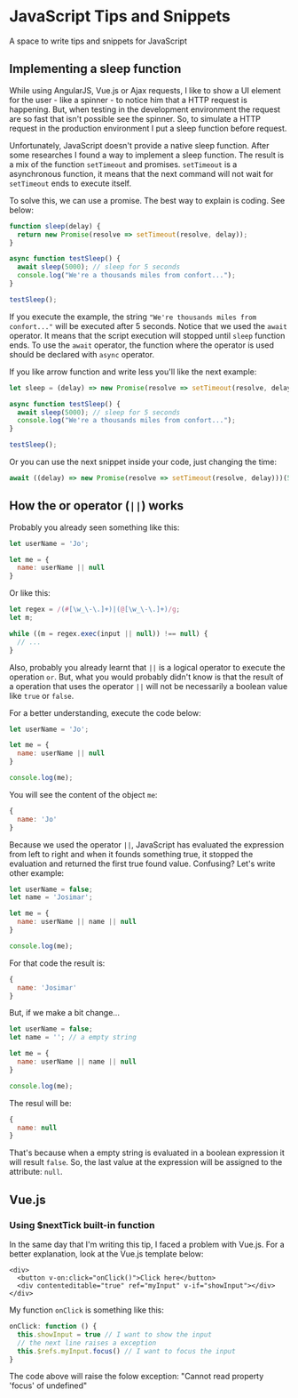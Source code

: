# JavaScript Tips and Snippets
A space to write tips and snippets for JavaScript

## Implementing a sleep function
While using AngularJS, Vue.js or Ajax requests, I like to show a UI element for the user - like a spinner - to notice him that a HTTP request is happening. But, when testing in the development environment the request are so fast that isn't possible see the spinner. So, to simulate a HTTP request in the production environment I put a sleep function before request.

Unfortunately, JavaScript doesn't provide a native sleep function. After some researches I found a way to implement a sleep function. The result is a mix of the function `setTimeout` and promises. `setTimeout` is a asynchronous function, it means that the next command will not wait for `setTimeout` ends to execute itself.

To solve this, we can use a promise. The best way to explain is coding. See below:

```js
function sleep(delay) {
  return new Promise(resolve => setTimeout(resolve, delay));
}

async function testSleep() {
  await sleep(5000); // sleep for 5 seconds
  console.log("We're a thousands miles from confort...");
}

testSleep();
```
If you execute the example, the string `"We're thousands miles from confort..."` will be executed after 5 seconds. Notice that we used the `await` operator. It means that the script execution will stopped until `sleep` function ends. To use the `await` operator, the function where the operator is used should be declared with `async` operator.

If you like arrow function and write less you'll like the next example:

```js
let sleep = (delay) => new Promise(resolve => setTimeout(resolve, delay));

async function testSleep() {
  await sleep(5000); // sleep for 5 seconds
  console.log("We're a thousands miles from confort...");
}

testSleep();
```

Or you can use the next snippet inside your code, just changing the time:

```js
await ((delay) => new Promise(resolve => setTimeout(resolve, delay)))(5000);
```

## How the or operator (`||`) works

Probably you already seen something like this:

```js
let userName = 'Jo';

let me = {
  name: userName || null
}
```

Or like this:

```js
let regex = /(#[\w_\-\.]+)|(@[\w_\-\.]+)/g;
let m;

while ((m = regex.exec(input || null)) !== null) {
  // ...
}
```

Also, probably you already learnt that `||` is a logical operator to execute the operation `or`. But, what you would probably didn't know is that the result of a operation that uses the operator `||` will not be necessarily a boolean value like `true` or `false`.

For a better understanding, execute the code below:

```js
let userName = 'Jo';

let me = {
  name: userName || null
}

console.log(me);
```
You will see the content of the object `me`:
```js
{
  name: 'Jo'
}
```
Because we used the operator `||`, JavaScript has evaluated the expression from left to right and when it founds something true, it stopped the evaluation and returned the first true found value. Confusing? Let's write other example:

```js
let userName = false;
let name = 'Josimar';

let me = {
  name: userName || name || null
}

console.log(me);
```
For that code the result is:
```js
{
  name: 'Josimar'
}
```
But, if we make a bit change...
```js
let userName = false;
let name = ''; // a empty string

let me = {
  name: userName || name || null
}

console.log(me);
```
The resul will be:
```js
{
  name: null
}
```
That's because when a empty string is evaluated in a boolean expression it will result `false`. So, the last value at the expression will be assigned to the attribute: `null`.

## Vue.js

### Using $nextTick built-in function

In the same day that I'm writing this tip, I faced a problem with Vue.js. For a better explanation, look at the Vue.js template below:

```vue
<div>
  <button v-on:click="onClick()">Click here</button>
  <div contenteditable="true" ref="myInput" v-if="showInput"></div>
</div>
```
My function `onClick` is something like this:
```js
onClick: function () {
  this.showInput = true // I want to show the input
  // the next line raises a exception
  this.$refs.myInput.focus() // I want to focus the input
}
```
The code above will raise the folow exception: "Cannot read property 'focus' of undefined"
